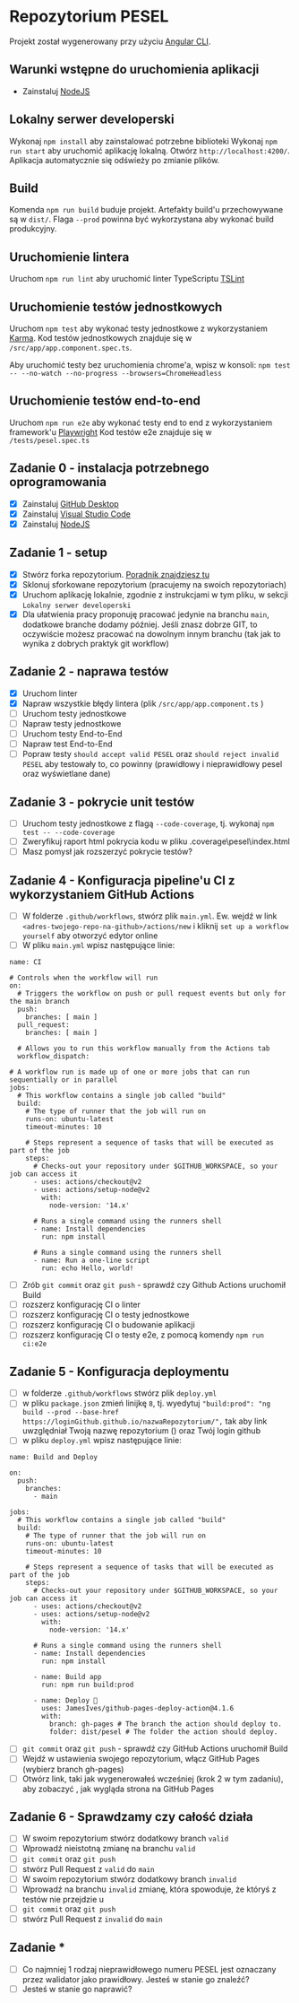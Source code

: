 # Repozytorium PESEL

Projekt został wygenerowany przy użyciu [Angular CLI](https://github.com/angular/angular-cli).

## Warunki wstępne do uruchomienia aplikacji
- Zainstaluj [NodeJS](https://nodejs.org/en/)

## Lokalny serwer developerski
Wykonaj `npm install` aby zainstalować potrzebne biblioteki
Wykonaj `npm run start` aby uruchomić aplikację lokalną.
Otwórz `http://localhost:4200/`. Aplikacja automatycznie się odświeży po zmianie plików.

## Build

Komenda `npm run build` buduje projekt. Artefakty build'u przechowywane są w `dist/`. Flaga `--prod` powinna być wykorzystana aby wykonać build produkcyjny.

## Uruchomienie lintera

Uruchom `npm run lint` aby uruchomić linter TypeScriptu [TSLint](https://palantir.github.io/tslint/)

## Uruchomienie testów jednostkowych

Uruchom `npm test` aby wykonać testy jednostkowe z wykorzystaniem [Karma](https://karma-runner.github.io).
Kod testów jednostkowych znajduje się w `/src/app/app.component.spec.ts`.

Aby uruchomić testy bez uruchomienia chrome'a, wpisz w konsoli: `npm test -- --no-watch --no-progress --browsers=ChromeHeadless`

## Uruchomienie testów end-to-end

Uruchom `npm run e2e` aby wykonać testy end to end z wykorzystaniem framework'u [Playwright](https://playwright.dev/)
Kod testów e2e znajduje się w `/tests/pesel.spec.ts`

## Zadanie 0 - instalacja potrzebnego oprogramowania
- [x] Zainstaluj [GitHub Desktop](https://desktop.github.com/)
- [x] Zainstaluj [Visual Studio Code](https://code.visualstudio.com/)
- [x] Zainstaluj [NodeJS](https://nodejs.org/en/)

## Zadanie 1 - setup
- [x] Stwórz forka repozytorium. [Poradnik znajdziesz tu](https://docs.github.com/en/get-started/quickstart/fork-a-repo)
- [x] Sklonuj sforkowane repozytorium (pracujemy na swoich repozytoriach)
- [x] Uruchom aplikację lokalnie, zgodnie z instrukcjami w tym pliku, w sekcji `Lokalny serwer developerski`
- [x] Dla ułatwienia pracy proponuję pracować jedynie na branchu `main`, dodatkowe branche dodamy później. Jeśli znasz dobrze GIT, to oczywiście możesz pracować na dowolnym innym branchu (tak jak to wynika z dobrych praktyk git workflow)

## Zadanie 2 - naprawa testów
- [x] Uruchom linter
- [x] Napraw wszystkie błędy lintera (plik `/src/app/app.component.ts` )
- [ ] Uruchom testy jednostkowe
- [ ] Napraw testy jednostkowe
- [ ] Uruchom testy End-to-End
- [ ] Napraw test End-to-End
- [ ] Popraw testy `should accept valid PESEL` oraz `should reject invalid PESEL` aby testowały to, co powinny (prawidłowy i nieprawidłowy pesel oraz wyświetlane dane)

## Zadanie 3 - pokrycie unit testów
- [ ] Uruchom testy jednostkowe z flagą `--code-coverage`, tj. wykonaj `npm test -- --code-coverage` 
- [ ] Zweryfikuj raport html pokrycia kodu w pliku .coverage\pesel\index.html
- [ ] Masz pomysł jak rozszerzyć pokrycie testów?

## Zadanie 4 - Konfiguracja pipeline'u CI z wykorzystaniem GitHub Actions
- [ ] W folderze `.github/workflows`, stwórz plik `main.yml`. Ew. wejdź w link `<adres-twojego-repo-na-github>/actions/new` i kliknij `set up a workflow yourself` aby otworzyć edytor online
- [ ] W pliku `main.yml` wpisz następujące linie:

~~~
name: CI

# Controls when the workflow will run
on:
  # Triggers the workflow on push or pull request events but only for the main branch
  push:
    branches: [ main ]
  pull_request:
    branches: [ main ]

  # Allows you to run this workflow manually from the Actions tab
  workflow_dispatch:

# A workflow run is made up of one or more jobs that can run sequentially or in parallel
jobs:
  # This workflow contains a single job called "build"
  build:
    # The type of runner that the job will run on
    runs-on: ubuntu-latest
    timeout-minutes: 10

    # Steps represent a sequence of tasks that will be executed as part of the job
    steps:
      # Checks-out your repository under $GITHUB_WORKSPACE, so your job can access it
      - uses: actions/checkout@v2
      - uses: actions/setup-node@v2
        with:
          node-version: '14.x'

      # Runs a single command using the runners shell
      - name: Install dependencies
        run: npm install
        
      # Runs a single command using the runners shell
      - name: Run a one-line script
        run: echo Hello, world!
~~~
- [ ] Zrób `git commit` oraz `git push` - sprawdź czy Github Actions uruchomił Build
- [ ] rozszerz konfigurację CI o linter
- [ ] rozszerz konfigurację CI o testy jednostkowe
- [ ] rozszerz konfigurację CI o budowanie aplikacji
- [ ] rozszerz konfigurację CI o testy e2e, z pomocą komendy `npm run ci:e2e`

## Zadanie 5 - Konfiguracja deploymentu
- [ ] w folderze `.github/workflows` stwórz plik `deploy.yml`
- [ ] w pliku `package.json` zmień linijkę `8`, tj. wyedytuj `"build:prod": "ng build --prod --base-href https://loginGithub.github.io/nazwaRepozytorium/",` tak aby link uwzględniał Twoją nazwę repozytorium () oraz Twój login github
- [ ] w pliku `deploy.yml` wpisz następujące linie:
~~~
name: Build and Deploy

on:
  push:
    branches:
      - main

jobs:
  # This workflow contains a single job called "build"
  build:
    # The type of runner that the job will run on
    runs-on: ubuntu-latest
    timeout-minutes: 10

    # Steps represent a sequence of tasks that will be executed as part of the job
    steps:
      # Checks-out your repository under $GITHUB_WORKSPACE, so your job can access it
      - uses: actions/checkout@v2
      - uses: actions/setup-node@v2
        with:
          node-version: '14.x'

      # Runs a single command using the runners shell
      - name: Install dependencies
        run: npm install

      - name: Build app
        run: npm run build:prod

      - name: Deploy 🚀
        uses: JamesIves/github-pages-deploy-action@4.1.6
        with:
          branch: gh-pages # The branch the action should deploy to.
          folder: dist/pesel # The folder the action should deploy.
~~~
- [ ] `git commit` oraz `git push` - sprawdź czy GitHub Actions uruchomił Build
- [ ] Wejdź w ustawienia swojego repozytorium, włącz GitHub Pages (wybierz branch gh-pages)
- [ ] Otwórz link, taki jak wygenerowałeś wcześniej (krok 2 w tym zadaniu), aby zobaczyć , jak wygląda strona na GitHub Pages
 ## Zadanie 6 - Sprawdzamy czy całość działa
- [ ] W swoim repozytorium stwórz dodatkowy branch `valid`
- [ ] Wprowadź nieistotną zmianę na branchu `valid`
- [ ] `git commit` oraz `git push`
- [ ] stwórz Pull Request z `valid` do `main`
- [ ] W swoim repozytorium stwórz dodatkowy branch `invalid`
- [ ] Wprowadź na branchu `invalid` zmianę, która spowoduje, że któryś z testów nie przejdzie u
- [ ] `git commit` oraz `git push`
- [ ] stwórz Pull Request z `invalid` do `main`

 ## Zadanie *
- [ ] Co najmniej 1 rodzaj nieprawidłowego numeru PESEL jest oznaczany przez walidator jako prawidłowy. Jesteś w stanie go znaleźć?
- [ ] Jesteś w stanie go naprawić?
